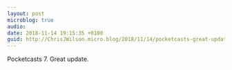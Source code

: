 ```yaml
---
layout: post
microblog: true
audio: 
date: 2018-11-14 19:15:35 +0100
guid: http://ChrisJWilson.micro.blog/2018/11/14/pocketcasts-great-update.html
---
```

Pocketcasts 7. Great update. 
